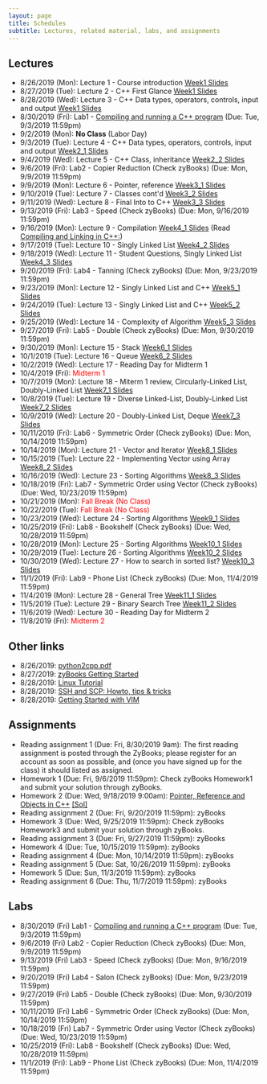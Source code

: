 ```yaml
---
layout: page
title: Schedules
subtitle: Lectures, related material, labs, and assignments
---
```

## Lectures

 * 8/26/2019 (Mon): Lecture 1 - Course introduction [Week1 Slides][W1]
 * 8/27/2019 (Tue): Lecture 2 - C++ First Glance  [Week1 Slides][W1]
 * 8/28/2019 (Wed): Lecture 3 - C++ Data types, operators, controls, input and output [Week1 Slides][W1]
 * 8/30/2019 (Fri): Lab1 - [Compiling and running a C++ program][L1] (Due: Tue, 9/3/2019 11:59pm)
 * 9/2/2019 (Mon): **No Class** (Labor Day)
 * 9/3/2019 (Tue): Lecture 4 - C++ Data types, operators, controls, input and output [Week2_1 Slides][W2_1]
 * 9/4/2019 (Wed): Lecture 5 - C++ Class, inheritance [Week2_2 Slides][W2_2]
 * 9/6/2019 (Fri): Lab2 - Copier Reduction (Check zyBooks) (Due: Mon, 9/9/2019 11:59pm)
 * 9/9/2019 (Mon): Lecture 6 - Pointer, reference [Week3_1 Slides][W3_1]
 * 9/10/2019 (Tue): Lecture 7 - Classes cont'd [Week3_2 Slides][W3_2]
 * 9/11/2019 (Wed): Lecture 8 - Final Into to C++ [Week3_3 Slides][W3_3]
 * 9/13/2019 (Fri): Lab3 - Speed (Check zyBooks) (Due: Mon, 9/16/2019 11:59pm)
 * 9/16/2019 (Mon): Lecture 9 - Compilation [Week4_1 Slides][W4_1] 
   (Read [Compiling and Linking in C++:](http://www.cplusplus.com/articles/2v07M4Gy/))
 * 9/17/2019 (Tue): Lecture 10 - Singly Linked List [Week4_2 Slides][W4_2]
 * 9/18/2019 (Wed): Lecture 11 - Student Questions, Singly Linked List [Week4_3 Slides][W4_3]
 * 9/20/2019 (Fri): Lab4 - Tanning (Check zyBooks) (Due: Mon, 9/23/2019 11:59pm)
 * 9/23/2019 (Mon): Lecture 12 - Singly Linked List and C++  [Week5_1 Slides][W5_1] 
 * 9/24/2019 (Tue): Lecture 13 - Singly Linked List and C++  [Week5_2 Slides][W5_2] 
 * 9/25/2019 (Wed): Lecture 14 - Complexity of Algorithm  [Week5_3 Slides][W5_3] 
 * 9/27/2019 (Fri): Lab5 - Double (Check zyBooks) (Due: Mon, 9/30/2019 11:59pm)
 * 9/30/2019 (Mon): Lecture 15 - Stack [Week6_1 Slides][W6_1] 
 * 10/1/2019 (Tue): Lecture 16 - Queue [Week6_2 Slides][W6_2] 
 * 10/2/2019 (Wed): Lecture 17 - Reading Day for Midterm 1
 * 10/4/2019 (Fri): <span style="color:red">Midterm 1</span>
 * 10/7/2019 (Mon): Lecture 18 - Miterm 1 review, Circularly-Linked List, Doubly-Linked List [Week7_1 Slides][W7_1] 
 * 10/8/2019 (Tue): Lecture 19 - Diverse Linked-List, Doubly-Linked List [Week7_2 Slides][W7_2] 
 * 10/9/2019 (Wed): Lecture 20 - Doubly-Linked List, Deque [Week7_3 Slides][W7_3] 
 * 10/11/2019 (Fri): Lab6 - Symmetric Order (Check zyBooks) (Due: Mon, 10/14/2019 11:59pm)
 * 10/14/2019 (Mon): Lecture 21 - Vector and Iterator [Week8_1 Slides][W8_1] 
 * 10/15/2019 (Tue): Lecture 22 - Implementing Vector using Array [Week8_2 Slides][W8_2] 
 * 10/16/2019 (Wed): Lecture 23 - Sorting Algorithms [Week8_3 Slides][W8_3] 
 * 10/18/2019 (Fri): Lab7 - Symmetric Order using Vector (Check zyBooks) (Due: Wed, 10/23/2019 11:59pm)
 * 10/21/2019 (Mon): <span style="color:red">Fall Break (No Class)</span>
 * 10/22/2019 (Tue): <span style="color:red">Fall Break (No Class)</span>
 * 10/23/2019 (Wed): Lecture 24 - Sorting Algorithms [Week9_1 Slides][W9_1] 
 * 10/25/2019 (Fri): Lab8 - Bookshelf (Check zyBooks) (Due: Wed, 10/28/2019 11:59pm)
 * 10/28/2019 (Mon): Lecture 25 - Sorting Algorithms [Week10_1 Slides][W10_1] 
 * 10/29/2019 (Tue): Lecture 26 - Sorting Algorithms [Week10_2 Slides][W10_2] 
 * 10/30/2019 (Wed): Lecture 27 - How to search in sorted list? [Week10_3 Slides][W10_3] 
 * 11/1/2019 (Fri): Lab9 - Phone List (Check zyBooks) (Due: Mon, 11/4/2019 11:59pm)
 * 11/4/2019 (Mon): Lecture 28 - General Tree [Week11_1 Slides][W11_1] 
 * 11/5/2019 (Tue): Lecture 29 - Binary Search Tree [Week11_2 Slides][W11_2] 
 * 11/6/2019 (Wed): Lecture 30 - Reading Day for Midterm 2
 * 11/8/2019 (Fri):  <span style="color:red">Midterm 2</span>
 
## Other links

 * 8/26/2019: [python2cpp.pdf][O1]
 * 8/27/2019: [zyBooks Getting Started][O2]
 * 8/28/2019: [Linux Tutorial][O3]
 * 8/28/2019: [SSH and SCP: Howto, tips & tricks][O4]
 * 8/28/2019: [Getting Started with VIM][O5]

## Assignments 

 * Reading assignment 1 (Due: Fri, 8/30/2019 9am): The first reading assignment is posted through the ZyBooks; please register for an account as soon as possible, and (once you have signed up for the class) it should listed as assigned. 
 * Homework 1 (Due: Fri, 9/6/2019 11:59pm): Check zyBooks Homework1 and submit your solution through zyBooks.
 * Homework 2 (Due: Wed, 9/18/2019 9:00am): [Pointer, Reference and Objects in C++][H2] [[Sol]][S2]
 * Reading assignment 2 (Due: Fri, 9/20/2019 11:59pm): zyBooks
 * Homework 3 (Due: Wed, 9/25/2019 11:59pm): Check zyBooks Homework3 and submit your solution through zyBooks.
 * Reading assignment 3 (Due: Fri, 9/27/2019 11:59pm): zyBooks
 * Homework 4 (Due: Tue, 10/15/2019 11:59pm): zyBooks
 * Reading assignment 4 (Due: Mon, 10/14/2019 11:59pm): zyBooks
 * Reading assignment 5 (Due: Sat, 10/26/2019 11:59pm): zyBooks
 * Homework 5 (Due: Sun, 11/3/2019 11:59pm): zyBooks
 * Reading assignment 6 (Due: Thu, 11/7/2019 11:59pm): zyBooks
 
## Labs

 * 8/30/2019 (Fri) Lab1 - [Compiling and running a C++ program][L1] (Due: Tue, 9/3/2019 11:59pm)
 * 9/6/2019 (Fri) Lab2 - Copier Reduction (Check zyBooks) (Due: Mon, 9/9/2019 11:59pm)
 * 9/13/2019 (Fri) Lab3 - Speed (Check zyBooks) (Due: Mon, 9/16/2019 11:59pm)
 * 9/20/2019 (Fri) Lab4 - Salon (Check zyBooks) (Due: Mon, 9/23/2019 11:59pm)
 * 9/27/2019 (Fri) Lab5 - Double (Check zyBooks) (Due: Mon, 9/30/2019 11:59pm)
 * 10/11/2019 (Fri) Lab6 - Symmetric Order (Check zyBooks) (Due: Mon, 10/14/2019 11:59pm)
 * 10/18/2019 (Fri) Lab7 - Symmetric Order using Vector (Check zyBooks) (Due: Wed, 10/23/2019 11:59pm)
 * 10/25/2019 (Fri): Lab8 - Bookshelf (Check zyBooks) (Due: Wed, 10/28/2019 11:59pm)
 * 11/1/2019 (Fri): Lab9 - Phone List (Check zyBooks) (Due: Mon, 11/4/2019 11:59pm)

[W1]:{{site.url}}/lectures/csci2100_week1.pdf
[W2_1]:{{site.url}}/lectures/csci2100_week2_1.pdf
[W2_2]:{{site.url}}/lectures/csci2100_week2_2.pdf
[W3_1]:{{site.url}}/lectures/csci2100_week3_1.pdf
[W3_2]:{{site.url}}/lectures/csci2100_week3_2.pdf
[W3_3]:{{site.url}}/lectures/csci2100_week3_3.pdf
[W4_1]:{{site.url}}/lectures/csci2100_week4_1.pdf
[W4_2]:{{site.url}}/lectures/csci2100_week4_2.pdf
[W4_3]:{{site.url}}/lectures/csci2100_week4_3.pdf
[W5_1]:{{site.url}}/lectures/csci2100_week5_1.pdf
[W5_2]:{{site.url}}/lectures/csci2100_week5_2.pdf
[W5_3]:{{site.url}}/lectures/csci2100_week5_3.pdf
[W6_1]:{{site.url}}/lectures/csci2100_week6_1.pdf
[W6_2]:{{site.url}}/lectures/csci2100_week6_2.pdf
[W7_1]:{{site.url}}/lectures/csci2100_week7_1.pdf
[W7_2]:{{site.url}}/lectures/csci2100_week7_2.pdf
[W7_3]:{{site.url}}/lectures/csci2100_week7_3.pdf
[W8_1]:{{site.url}}/lectures/csci2100_week8_1.pdf
[W8_2]:{{site.url}}/lectures/csci2100_week8_2.pdf
[W8_3]:{{site.url}}/lectures/csci2100_week8_3.pdf
[W9_1]:{{site.url}}/lectures/csci2100_week9_1.pdf
[W10_1]:{{site.url}}/lectures/csci2100_week10_1.pdf
[W10_2]:{{site.url}}/lectures/csci2100_week10_2.pdf
[W10_3]:{{site.url}}/lectures/csci2100_week10_3.pdf
[W11_1]:{{site.url}}/lectures/csci2100_week11_1.pdf
[W11_2]:{{site.url}}/lectures/csci2100_week11_2.pdf

[L1]:{{site.url}}/labs/lab1.html

[H2]:{{site.url}}/homework/hw2.html
[S2]:{{site.url}}/homework/hw2_sol.html

[O1]:{{site.url}}/lectures/python2cpp.pdf
[O2]:https://zybooks.zendesk.com/hc/en-us/articles/360008562913-Students-Getting-started
[O3]:https://ryanstutorials.net/linuxtutorial/
[O4]:https://linuxacademy.com/blog/linux/ssh-and-scp-howto-tips-tricks/
[O5]:https://scotch.io/tutorials/getting-started-with-vim-an-interactive-guide


